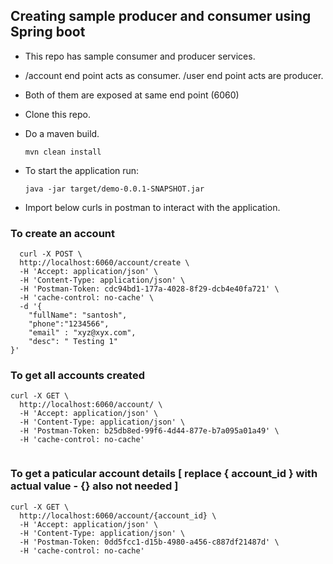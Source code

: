 ## Creating sample producer and consumer using Spring boot

* This repo has sample consumer and producer services.
* /account end point acts as consumer. /user end point acts are producer.
* Both of them are exposed at same end point (6060)
* Clone this repo.
* Do a maven build.

    ```mvn clean install```

* To start the application run:

    ``` java -jar target/demo-0.0.1-SNAPSHOT.jar ```

* Import below curls in postman to interact with the application.

### To create an account

```
  curl -X POST \
  http://localhost:6060/account/create \
  -H 'Accept: application/json' \
  -H 'Content-Type: application/json' \
  -H 'Postman-Token: cdc94bd1-177a-4028-8f29-dcb4e40fa721' \
  -H 'cache-control: no-cache' \
  -d '{
	"fullName": "santosh",
	"phone":"1234566",
	"email" : "xyz@xyx.com",
	"desc": " Testing 1"
}'

```

### To get all accounts created

```
curl -X GET \
  http://localhost:6060/account/ \
  -H 'Accept: application/json' \
  -H 'Content-Type: application/json' \
  -H 'Postman-Token: b25db8ed-99f6-4d44-877e-b7a095a01a49' \
  -H 'cache-control: no-cache'
  
```

### To get a paticular account details [ replace { account_id } with actual value - {} also not needed ]

```
curl -X GET \
  http://localhost:6060/account/{account_id} \
  -H 'Accept: application/json' \
  -H 'Content-Type: application/json' \
  -H 'Postman-Token: 0dd5fcc1-d15b-4980-a456-c887df21487d' \
  -H 'cache-control: no-cache'
  
```
